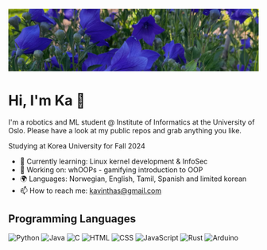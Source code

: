 ![Banner Image](banner.jpeg)

# Hi, I'm Ka 👋

I'm a robotics and ML student @ Institute of Informatics at the University of Oslo. Please have a look at my public repos and grab anything you like.

Studying at Korea University for Fall 2024

- 🌱 Currently learning: Linux kernel development & InfoSec
- 🔭 Working on: whOOPs - gamifying introduction to OOP
- 🌍 Languages: Norwegian, English, Tamil, Spanish and limited korean
- 📫 How to reach me: kavinthas@gmail.com

## Programming Languages

![Python](https://img.shields.io/badge/Python-FFD43B?style=for-the-badge&logo=python&logoColor=blue)
![Java](https://img.shields.io/badge/Java-ED8B00?style=for-the-badge&logo=openjdk&logoColor=white)
![C](https://img.shields.io/badge/C-00599C?style=for-the-badge&logo=c&logoColor=white)
![HTML](https://img.shields.io/badge/HTML5-E34F26?style=for-the-badge&logo=html5&logoColor=white)
![CSS](https://img.shields.io/badge/CSS3-1572B6?style=for-the-badge&logo=css3&logoColor=white)
![JavaScript](https://img.shields.io/badge/JavaScript-323330?style=for-the-badge&logo=javascript&logoColor=F7DF1E)
![Rust](https://img.shields.io/badge/Rust-black?style=for-the-badge&logo=rust&logoColor=#E57324)
![Arduino](https://img.shields.io/badge/Arduino-00979D?style=for-the-badge&logo=arduino&logoColor=white)

